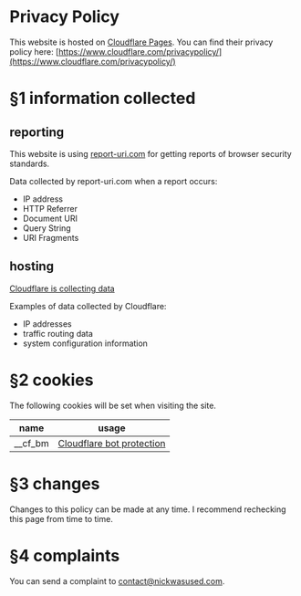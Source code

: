 # Privacy Policy

This website is hosted on [Cloudflare Pages](https://pages.cloudflare.com/). You can find their privacy policy here: [https://www.cloudflare.com/privacypolicy/](https://www.cloudflare.com/privacypolicy/)

# §1 information collected

## reporting

This website is using [report-uri.com](https://report-uri.com/home/privacy_policy) for getting reports of browser security standards.

Data collected by report-uri.com when a report occurs:
- IP address
- HTTP Referrer
- Document URI
- Query String
- URI Fragments

## hosting

[Cloudflare is collecting data](https://www.cloudflare.com/privacypolicy/#2-information-we-collect-categories-of-data-subjects)

Examples of data collected by Cloudflare:
- IP addresses
- traffic routing data
- system configuration information


# §2 cookies

The following cookies will be set when visiting the site.

| name | usage
| -- | -- 
| __cf_bm | [Cloudflare bot protection](https://developers.cloudflare.com/fundamentals/get-started/reference/cloudflare-cookies#__cf_bm-cookie-for-cloudflare-bot-products)

# §3 changes

Changes to this policy can be made at any time. I recommend rechecking this page from time to time.

# §4 complaints

You can send a complaint to contact@nickwasused.com.
